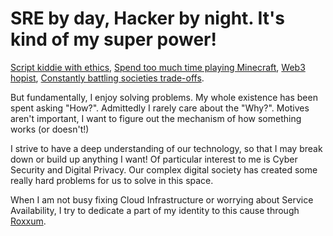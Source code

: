 # SRE by day, Hacker by night. It's kind of my super power!
[Script kiddie with ethics](https://raw.githubusercontent.com/Pavocracy/Pavocracy/main/The%20Hacker's%20Ethics.md), [Spend too much time playing Minecraft](https://raw.githubusercontent.com/Pavocracy/Pavocracy/main/skyfactory_farm.png), [Web3 hopist](https://raw.githubusercontent.com/Pavocracy/Pavocracy/main/A%20Cypherpunk's%20Manifesto.md), [Constantly battling societies trade-offs](https://raw.githubusercontent.com/Pavocracy/Pavocracy/main/political-compass.jpeg).

But fundamentally, I enjoy solving problems. My whole existence has been spent asking "How?".
Admittedly I rarely care about the "Why?". Motives aren't important, I want to figure out the mechanism of how something works (or doesn't!)

I strive to have a deep understanding of our technology, so that I may break down or build up anything I want!
Of particular interest to me is Cyber Security and Digital Privacy. Our complex digital society has created some really hard problems for us to solve in this space.

When I am not busy fixing Cloud Infrastructure or worrying about Service Availability, I try to dedicate a part of my identity to this cause through [Roxxum](https://github.com/Roxxum).

